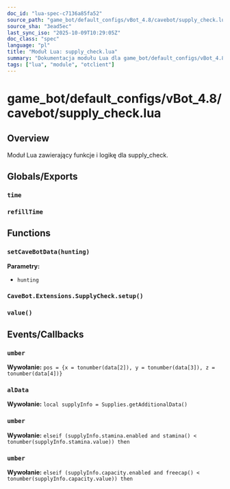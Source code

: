 ```yaml
---
doc_id: "lua-spec-c7136a85fa52"
source_path: "game_bot/default_configs/vBot_4.8/cavebot/supply_check.lua"
source_sha: "3ead5ec"
last_sync_iso: "2025-10-09T10:29:05Z"
doc_class: "spec"
language: "pl"
title: "Moduł Lua: supply_check.lua"
summary: "Dokumentacja modułu Lua dla game_bot/default_configs/vBot_4.8/cavebot/supply_check.lua"
tags: ["lua", "module", "otclient"]
---
```


# game_bot/default_configs/vBot_4.8/cavebot/supply_check.lua

## Overview

Moduł Lua zawierający funkcje i logikę dla supply_check.

## Globals/Exports

### `time`

### `refillTime`

## Functions

### `setCaveBotData(hunting)`

**Parametry:**

- `hunting`

### `CaveBot.Extensions.SupplyCheck.setup()`

### `value()`

## Events/Callbacks

### `umber`

**Wywołanie:** `pos = {x = tonumber(data[2]), y = tonumber(data[3]), z = tonumber(data[4])}`

### `alData`

**Wywołanie:** `local supplyInfo = Supplies.getAdditionalData()`

### `umber`

**Wywołanie:** `elseif (supplyInfo.stamina.enabled and stamina() < tonumber(supplyInfo.stamina.value)) then`

### `umber`

**Wywołanie:** `elseif (supplyInfo.capacity.enabled and freecap() < tonumber(supplyInfo.capacity.value)) then`
